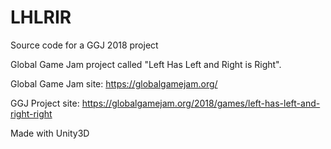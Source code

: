 # LHLRIR
Source code for a GGJ 2018 project

Global Game Jam project called "Left Has Left and Right is Right".

Global Game Jam site: https://globalgamejam.org/

GGJ Project site: https://globalgamejam.org/2018/games/left-has-left-and-right-right

Made with Unity3D
